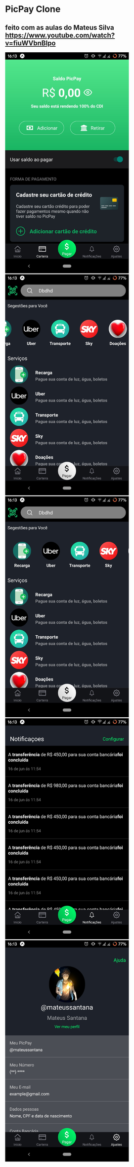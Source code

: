 # PicPay Clone
## feito com as aulas do Mateus Silva https://www.youtube.com/watch?v=fiuWVbnBIpo


<img src="imageRedme/Screenshot_20200619-173038229.jpg" width="400px">

<img src="imageRedme/Screenshot_20200619-173046039.jpg" width="400px">

<img src="imageRedme/Screenshot_20200619-173049582.jpg" width="400px">

<img src="imageRedme/Screenshot_20200619-173054293.jpg" width="400px">

<img src="imageRedme/Screenshot_20200619-173100727.jpg" width="400px">




